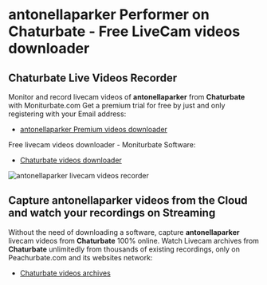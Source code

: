 # antonellaparker Performer on Chaturbate - Free LiveCam videos downloader

## Chaturbate Live Videos Recorder

Monitor and record livecam videos of **antonellaparker** from **Chaturbate** with Moniturbate.com
Get a premium trial for free by just and only registering with your Email address:
* [antonellaparker Premium videos downloader](https://moniturbate.com/request-demo-licence-key.html)

Free livecam videos downloader - Moniturbate Software:
* [Chaturbate videos downloader](https://moniturbate.com/moniturbate-download-software.html)

![antonellaparker livecam videos recorder](https://peachurnet.com/templates/moniturbate-software.png)


## Capture antonellaparker videos from the Cloud and watch your recordings on Streaming

Without the need of downloading a software, capture **antonellaparker** livecam videos from **Chaturbate** 100% online.
Watch Livecam archives from **Chaturbate** unlimitedly from thousands of existing recordings, only on Peachurbate.com and its websites network:
* [Chaturbate videos archives](https://peachurnet.com/)